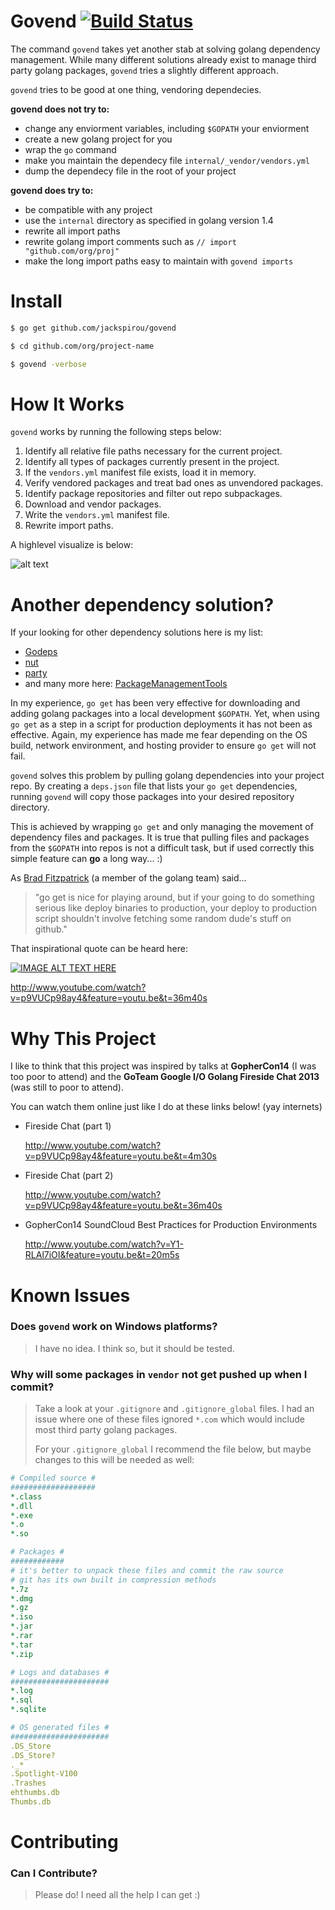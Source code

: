 Govend [![Build Status](https://travis-ci.org/jackspirou/govend.svg?branch=master)](https://travis-ci.org/jackspirou/govend)
============================================================================================================================

The command `govend` takes yet another stab at solving golang dependency management. While many different solutions already exist to manage third party golang packages, `govend` tries a slightly different approach.

`govend` tries to be good at one thing, vendoring dependecies.

**govend does not try to:**
* change any enviorment variables, including `$GOPATH` your enviorment
* create a new golang project for you
* wrap the `go` command
* make you maintain the dependecy file `internal/_vendor/vendors.yml`
* dump the dependecy file in the root of your project

**govend does try to:**
* be compatible with any project
* use the `internal` directory as specified in golang version 1.4
* rewrite all import paths
* rewrite golang import comments such as `// import "github.com/org/proj"`
* make the long import paths easy to maintain with `govend imports`

Install
=======

```bash
$ go get github.com/jackspirou/govend

$ cd github.com/org/project-name

$ govend -verbose
```

How It Works
============

`govend` works by running the following steps below:

 1. Identify all relative file paths necessary for the current project.
 2. Identify all types of packages currently present in the project.
 3. If the `vendors.yml` manifest file exists, load it in memory.
 4. Verify vendored packages and treat bad ones as unvendored packages.
 5. Identify package repositories and filter out repo subpackages.
 6. Download and vendor packages.
 7. Write the `vendors.yml` manifest file.
 8. Rewrite import paths.
 
A highlevel visualize is below:

![alt text](https://raw.githubusercontent.com/jackspirou/govend/ft-rewrite/images/govend_flow.png "govend flow")

Another dependency solution?
============================

If your looking for other dependency solutions here is my list:
* [Godeps](https://github.com/tools/godep)
* [nut](https://github.com/jingweno/nut)
* [party](https://github.com/mjibson/party)
* and many more here: [PackageManagementTools](https://github.com/golang/go/wiki/PackageManagementTools)

In my experience, `go get` has been very effective for downloading and adding golang packages into a local development `$GOPATH`. Yet, when using `go get` as a step in a script for production deployments it has not been as effective. Again, my experience has made me fear depending on the OS build, network environment, and hosting provider to ensure `go get` will not fail.

`govend` solves this problem by pulling golang dependencies into your project repo. By creating a `deps.json` file that lists your `go get` dependencies, running `govend` will copy those packages into your desired repository directory.

This is achieved by wrapping `go get` and only managing the movement of dependency files and packages. It is true that pulling files and packages from the `$GOPATH` into repos is not a difficult task, but if used correctly this simple feature can **go** a long way... :)

As [Brad Fitzpatrick](https://github.com/bradfitz) (a member of the golang team) said...

> "go get is nice for playing around, but if your going to do something serious like deploy binaries to production, your deploy to production script shouldn't involve fetching some random dude's stuff on github."

That inspirational quote can be heard here:

[![IMAGE ALT TEXT HERE](http://img.youtube.com/vi/p9VUCp98ay4/0.jpg)](http://www.youtube.com/watch?v=p9VUCp98ay4&feature=youtu.be&t=36m40s)

http://www.youtube.com/watch?v=p9VUCp98ay4&feature=youtu.be&t=36m40s

Why This Project
================

I like to think that this project was inspired by talks at **GopherCon14** (I was too poor to attend) and the **GoTeam Google I/O Golang Fireside Chat 2013** (was still to poor to attend).

You can watch them online just like I do at these links below! (yay internets)

-	Fireside Chat (part 1)

	http://www.youtube.com/watch?v=p9VUCp98ay4&feature=youtu.be&t=4m30s

-	Fireside Chat (part 2)

	http://www.youtube.com/watch?v=p9VUCp98ay4&feature=youtu.be&t=36m40s

-	GopherCon14 SoundCloud Best Practices for Production Environments

	http://www.youtube.com/watch?v=Y1-RLAl7iOI&feature=youtu.be&t=20m5s

Known Issues
============

### Does `govend` work on Windows platforms?

> I have no idea.  I think so, but it should be tested.

### Why will some packages in `vendor` not get pushed up when I commit?

> Take a look at your `.gitignore` and `.gitignore_global` files. I had an issue where one of these files ignored `*.com` which would include most third party golang packages.
>
> For your `.gitignore_global` I recommend the file below, but maybe changes to this will be needed as well:

```yaml
# Compiled source #
###################
*.class
*.dll
*.exe
*.o
*.so

# Packages #
############
# it's better to unpack these files and commit the raw source
# git has its own built in compression methods
*.7z
*.dmg
*.gz
*.iso
*.jar
*.rar
*.tar
*.zip

# Logs and databases #
######################
*.log
*.sql
*.sqlite

# OS generated files #
######################
.DS_Store
.DS_Store?
._*
.Spotlight-V100
.Trashes
ehthumbs.db
Thumbs.db
```


Contributing
============

### Can I Contribute?

> Please do! I need all the help I can get :)
